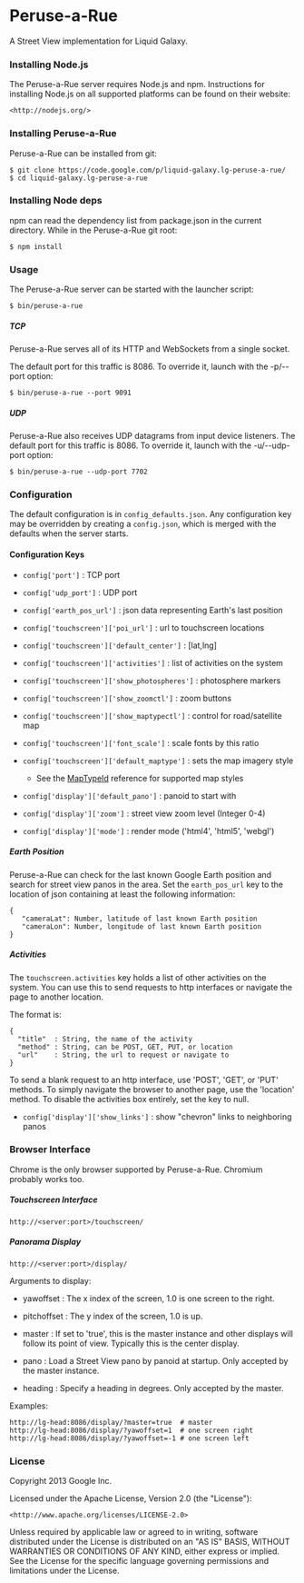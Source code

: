 Peruse-a-Rue
============
A Street View implementation for Liquid Galaxy.

### Installing Node.js

The Peruse-a-Rue server requires Node.js and npm.  Instructions for installing
Node.js on all supported platforms can be found on their website:

    <http://nodejs.org/>

### Installing Peruse-a-Rue

Peruse-a-Rue can be installed from git:

    $ git clone https://code.google.com/p/liquid-galaxy.lg-peruse-a-rue/
    $ cd liquid-galaxy.lg-peruse-a-rue

### Installing Node deps

npm can read the dependency list from package.json in the current directory.
While in the Peruse-a-Rue git root:

    $ npm install

### Usage

The Peruse-a-Rue server can be started with the launcher script:

    $ bin/peruse-a-rue

##### TCP

Peruse-a-Rue serves all of its HTTP and WebSockets from a single socket.

The default port for this traffic is 8086.  To override it, launch with the
-p/--port option:

    $ bin/peruse-a-rue --port 9091

##### UDP

Peruse-a-Rue also receives UDP datagrams from input device listeners.  The
default port for this traffic is 8086.  To override it, launch with the
-u/--udp-port option:

    $ bin/peruse-a-rue --udp-port 7702

### Configuration

The default configuration is in `config_defaults.json`.  Any configuration key
may be overridden by creating a `config.json`, which is merged with the
defaults when the server starts.

#### Configuration Keys

- `config['port']` : TCP port

- `config['udp_port']` : UDP port

- `config['earth_pos_url']` : json data representing Earth's last position

- `config['touchscreen']['poi_url']` : url to touchscreen locations

- `config['touchscreen']['default_center']` : [lat,lng]

- `config['touchscreen']['activities']` : list of activities on the system

- `config['touchscreen']['show_photospheres']` : photosphere markers

- `config['touchscreen']['show_zoomctl']` : zoom buttons

- `config['touchscreen']['show_maptypectl']` : control for road/satellite map

- `config['touchscreen']['font_scale']` : scale fonts by this ratio

- `config['touchscreen']['default_maptype']` : sets the map imagery style
  - See the [MapTypeId][maptypeid] reference for supported map styles

- `config['display']['default_pano']` : panoid to start with

- `config['display']['zoom']` : street view zoom level (Integer 0-4)

- `config['display']['mode']` : render mode ('html4', 'html5', 'webgl')

##### Earth Position

Peruse-a-Rue can check for the last known Google Earth position and search for
street view panos in the area.  Set the `earth_pos_url` key to the location of
json containing at least the following information:

    {
       "cameraLat": Number, latitude of last known Earth position
       "cameraLon": Number, longitude of last known Earth position
    }

##### Activities

The `touchscreen.activities` key holds a list of other activities on the 
system.  You can use this to send requests to http interfaces or navigate the
page to another location.

The format is:

    {
      "title"  : String, the name of the activity
      "method" : String, can be POST, GET, PUT, or location
      "url"    : String, the url to request or navigate to
    }

To send a blank request to an http interface, use 'POST', 'GET', or 'PUT'
methods.  To simply navigate the browser to another page, use the 'location'
method.  To disable the activities box entirely, set the key to null.

- `config['display']['show_links']` : show "chevron" links to neighboring panos

### Browser Interface

Chrome is the only browser supported by Peruse-a-Rue.  Chromium probably works
too.

##### Touchscreen Interface

    http://<server:port>/touchscreen/

##### Panorama Display

    http://<server:port>/display/

Arguments to display:

- yawoffset : The x index of the screen, 1.0 is one screen to the right.

- pitchoffset : The y index of the screen, 1.0 is up.

- master : If set to 'true', this is the master instance and other displays
will follow its point of view.  Typically this is the center display.

- pano : Load a Street View pano by panoid at startup.  Only accepted by the
master instance.

- heading : Specify a heading in degrees.  Only accepted by the master.

Examples:

    http://lg-head:8086/display/?master=true  # master
    http://lg-head:8086/display/?yawoffset=1  # one screen right
    http://lg-head:8086/display/?yawoffset=-1 # one screen left

### License

Copyright 2013 Google Inc.

Licensed under the Apache License, Version 2.0 (the "License"):

    <http://www.apache.org/licenses/LICENSE-2.0>

Unless required by applicable law or agreed to in writing, software
distributed under the License is distributed on an "AS IS" BASIS,
WITHOUT WARRANTIES OR CONDITIONS OF ANY KIND, either express or implied.
See the License for the specific language governing permissions and
limitations under the License.

[maptypeid]: https://developers.google.com/maps/documentation/javascript/reference#MapTypeId
